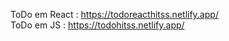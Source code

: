 ToDo em React : https://todoreacthitss.netlify.app/ <br>
ToDo em JS : https://todohitss.netlify.app/  <br>


